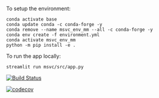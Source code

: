 To setup the environment:

    conda activate base
    conda update conda -c conda-forge -y
    conda remove --name msvc_env_mm --all -c conda-forge -y
    conda env create -f environment.yml
    conda activate msvc_env_mm
    python -m pip install -e .

To run the app locally:

    streamlit run msvc/src/app.py

[![Build Status](https://app.travis-ci.com/michen00/MSVC.svg?branch=main)](https://app.travis-ci.com/michen00/MSVC)

[![codecov](https://codecov.io/gh/michen00/MSVC/branch/main/graph/badge.svg?token=QHNSF30QZ7)](https://codecov.io/gh/michen00/MSVC)
